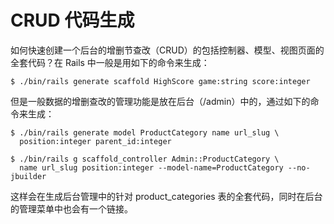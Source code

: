 # CRUD 代码生成

如何快速创建一个后台的增删节查改（CRUD）的包括控制器、模型、视图页面的全套代码？在 Rails 中一般是用如下的命令来生成：

```
$ ./bin/rails generate scaffold HighScore game:string score:integer
```

但是一般数据的增删查改的管理功能是放在后台（/admin）中的，通过如下的命令来生成：

```
$ ./bin/rails generate model ProductCategory name url_slug \ 
  position:integer parent_id:integer

$ ./bin/rails g scaffold_controller Admin::ProductCategory \ 
  name url_slug position:integer --model-name=ProductCategory --no-jbuilder
```

这样会在生成后台管理中的针对 product_categories 表的全套代码，同时在后台的管理菜单中也会有一个链接。